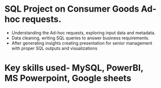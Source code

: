 # SQL Project on Consumer Goods Ad-hoc requests.
* Understanding the Ad-hoc requests, exploring input data and metadata. 
* Data cleaning, writing SQL queries to answer business requirements. 
* After generating insights creating presentation for senior management with proper SQL outputs and visualizations

# Key skills used- MySQL, PowerBI, MS Powerpoint, Google sheets
